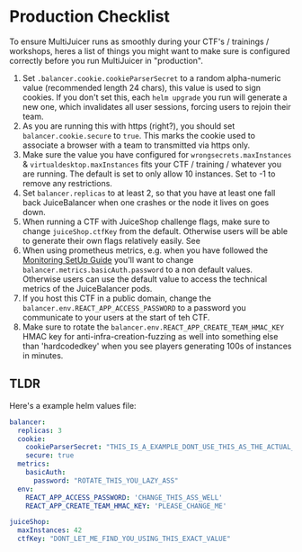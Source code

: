 # Production Checklist

To ensure MultiJuicer runs as smoothly during your CTF's / trainings / workshops, heres a list of things you might want to make sure is configured correctly before you run MultiJuicer in "production".

1. Set `.balancer.cookie.cookieParserSecret` to a random alpha-numeric value (recommended length 24 chars), this value is used to sign cookies. If you don't set this, each `helm upgrade` you run will generate a new one, which invalidates all user sessions, forcing users to rejoin their team.
2. As you are running this with https (right?), you should set `balancer.cookie.secure` to `true`. This marks the cookie used to associate a browser with a team to transmitted via https only.
3. Make sure the value you have configured for `wrongsecrets.maxInstances` & `virtualdesktop.maxInstances` fits your CTF / training / whatever you are running. The default is set to only allow 10 instances. Set to -1 to remove any restrictions.
4. Set `balancer.replicas` to at least 2, so that you have at least one fall back JuiceBalancer when one crashes or the node it lives on goes down.
5. When running a CTF with JuiceShop challenge flags, make sure to change `juiceShop.ctfKey` from the default. Otherwise users will be able to generate their own flags relatively easily. See
6. When using prometheus metrics, e.g. when you have followed the [Monitoring SetUp Guide](https://github.com/iteratec/multi-juicer/blob/main/guides/monitoring-setup/monitoring.md) you'll want to change `balancer.metrics.basicAuth.password` to a non default values. Otherwise users can use the default value to access the technical metrics of the JuiceBalancer pods.
7. If you host this CTF in a public domain, change the `balancer.env.REACT_APP_ACCESS_PASSWORD` to a password you communicate to your users at the start of teh CTF.
8. Make sure to rotate the `balancer.env.REACT_APP_CREATE_TEAM_HMAC_KEY` HMAC key for anti-infra-creation-fuzzing as well into something else than 'hardcodedkey' when you see players generating 100s of instances in minutes.

## TLDR

Here's a example helm values file:

```yaml
balancer:
  replicas: 3
  cookie:
    cookieParserSecret: "THIS_IS_A_EXAMPLE_DONT_USE_THIS_AS_THE_ACTUAL_SECRET"
    secure: true
  metrics:
    basicAuth:
      password: "ROTATE_THIS_YOU_LAZY_ASS"
  env:
    REACT_APP_ACCESS_PASSWORD: 'CHANGE_THIS_ASS_WELL'
    REACT_APP_CREATE_TEAM_HMAC_KEY: 'PLEASE_CHANGE_ME'

juiceShop:
  maxInstances: 42
  ctfKey: "DONT_LET_ME_FIND_YOU_USING_THIS_EXACT_VALUE"
```
